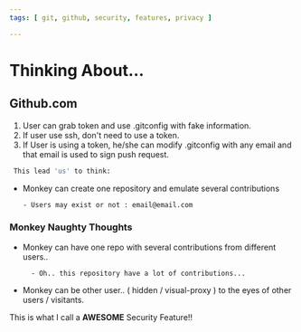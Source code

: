 ```yaml
---
tags: [ git, github, security, features, privacy ]

---
```



<h1> Thinking About... </h1>

<h2> Github.com</h2>

1. User can grab token and use .gitconfig with fake information. 
2. If user use ssh, don't need to use a token.
3. If User is using a token, he/she can modify .gitconfig with any email and that email is used to sign push request. 
  
```sh
 This lead 'us' to think:
```
- Monkey can create one repository and emulate several contributions 
       
      - Users may exist or not : email@email.com

<h3> Monkey Naughty Thoughts </h3>

- Monkey can have one repo with several contributions from different users.. 

        - Oh.. this repository have a lot of contributions...  

- Monkey can be other user.. ( hidden / visual-proxy ) to the eyes of other users / visitants.

This is what I call a **AWESOME** Security Feature!!


